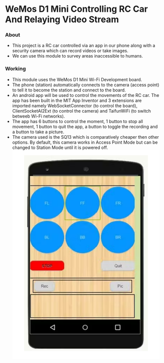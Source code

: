 # WeMos D1 Mini Controlling RC Car And Relaying Video Stream

### About
- This project is a RC car controlled via an app in our phone along with a security camera which can record videos or take images.
- We can use this module to survey areas inaccessible to humans.

### Working
- This module uses the WeMos D1 Mini Wi-Fi Development board. 
- The phone (station) automatically connects to the camera (access point) to tell it to become the station and connect to the board.
- An android app will be used to control the movements of the RC car. The app has been built in the MIT App Inventor and 3 extensions are imported namely WebSocketConnector (to control the board), ClientSocketAI2Ext (to control the camera) and TaifunWiFi (to switch betweeb Wi-Fi networks).
- The app has 6 buttons to control the moment, 1 button to stop all movement, 1 button to quit the app, a button to toggle the recording and a button to take a picture.
- The camera used is the SQ13 which is comparatively cheaper then other options. By default, this camera works in Access Point Mode but can be changed to Station Mode until it is powered off.
![App schematic](Project_3_app.png)